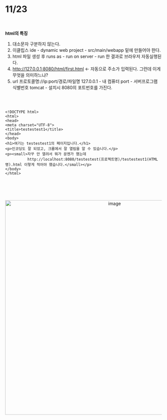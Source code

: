 # 11/23

<br>

**html의 특징**
1. 대소문자 구분하지 않는다. 
2. 이클립스 ide - dynamic web project - src/main/webapp 밑에 만들어야 한다.
3. html 파일 생성 후 runs as - run on server - run 한 결과로 브라우저 자동실행된다.
4. http://127.0.0.1:8080/html/first.html <- 자동으로 주소가 입력된다. 그런데 이게 무엇을 의미하느냐?
5. url
	프로토콜명://ip:port/경로/파일명
	127.0.0.1 - 내 컴퓨터
	port - 서버프로그램 식별번호
	tomcat - 설치시 8080의 포트번호를 가진다.
<br>
<br>
  
```
<!DOCTYPE html>
<html>
<head>
<meta charset="UTF-8">
<title>testestest1</title>
</head>
<body>
<h1>여기는 testestest1의 페이지입니다.</h1>
<p>인코딩도 잘 되었고, 크롬에서 잘 열림을 알 수 있습니다.</p>
<p><small>자꾸 안 열려서 뭐가 문젠가 했는데 
          http://localhost:8080/testestest(프로젝트명)/testestest1(HTML명).html 이렇게 적어야 했습니다.</small></p>
</body>
</html>
```
<br>
<br>
<br>
<p align="center"><img width="688" alt="image" src="https://user-images.githubusercontent.com/107450834/203529449-aed034bd-ea9e-44c2-91dd-a21b25928a80.png"></p>


